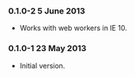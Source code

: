 ### 0.1.0-2 5 June 2013

* Works with web workers in IE 10.

### 0.1.0-1 23 May 2013

* Initial version.
